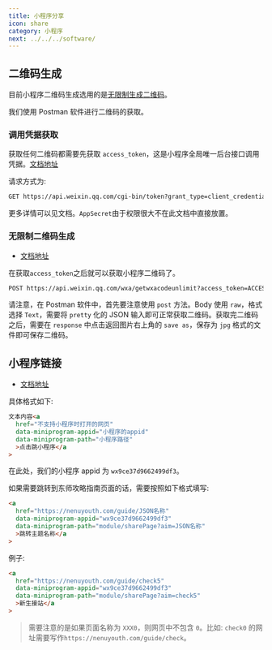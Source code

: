 ```yaml
---
title: 小程序分享
icon: share
category: 小程序
next: ../../../software/
---
```


## 二维码生成

目前小程序二维码生成选用的是[无限制生成二维码](https://developers.weixin.qq.com/miniprogram/dev/api-backend/open-api/qr-code/wxacode.getUnlimited.html)。

我们使用 Postman 软件进行二维码的获取。

### 调用凭据获取

获取任何二维码都需要先获取 `access_token`，这是小程序全局唯一后台接口调用凭据。[文档地址](https://developers.weixin.qq.com/miniprogram/dev/api-backend/open-api/access-token/auth.getAccessToken.html)

请求方式为:

```md
GET https://api.weixin.qq.com/cgi-bin/token?grant_type=client_credential&appid=APPID&secret=APPSECRET
```

更多详情可以见文档。`AppSecret`由于权限很大不在此文档中直接放置。

### 无限制二维码生成

- [文档地址](https://developers.weixin.qq.com/miniprogram/dev/api-backend/open-api/qr-code/wxacode.getUnlimited.html)

在获取`access_token`之后就可以获取小程序二维码了。

```md
POST https://api.weixin.qq.com/wxa/getwxacodeunlimit?access_token=ACCESS_TOKEN
```

请注意，在 Postman 软件中，首先要注意使用 `post` 方法。Body 使用 `raw`，格式选择 `Text`，需要将 `pretty` 化的 JSON 输入即可正常获取二维码。获取完二维码之后，需要在 `response` 中点击返回图片右上角的 `save as`，保存为 `jpg` 格式的文件即可保存二维码。

## 小程序链接

- [文档地址](https://developers.weixin.qq.com/doc/offiaccount/Message_Management/Service_Center_messages.html)

具体格式如下:

```html
文本内容<a
  href="不支持小程序时打开的网页"
  data-miniprogram-appid="小程序的appid"
  data-miniprogram-path="小程序路径"
  >点击跳小程序</a
>
```

在此处，我们的小程序 appid 为 `wx9ce37d9662499df3`。

如果需要跳转到东师攻略指南页面的话，需要按照如下格式填写:

```html
<a
  href="https://nenuyouth.com/guide/JSON名称"
  data-miniprogram-appid="wx9ce37d9662499df3"
  data-miniprogram-path="module/sharePage?aim=JSON名称"
  >跳转主题名称</a
>
```

例子:

```html
<a
  href="https://nenuyouth.com/guide/check5"
  data-miniprogram-appid="wx9ce37d9662499df3"
  data-miniprogram-path="module/sharePage?aim=check5"
  >新生接站</a
>
```

> 需要注意的是如果页面名称为 `XXX0`，则网页中不包含 `0`。比如: `check0` 的网址需要写作`https://nenuyouth.com/guide/check`。

